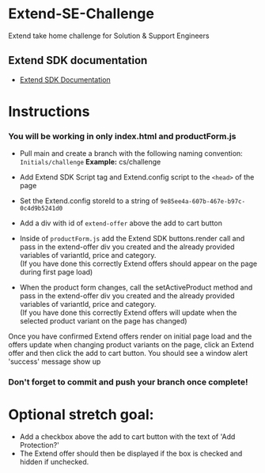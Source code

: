 # Extend-SE-Challenge
Extend take home challenge for Solution &amp; Support Engineers

## Extend SDK documentation
- <a href="https://helloextend.github.io/extend-sdk-client/" target="_blank">Extend SDK Documentation</a>
  
# Instructions
### **You will be working in only index.html and productForm.js**

- Pull main and create a branch with the following naming convention:
  ```Initials/challenge``` **Example:** cs/challenge

- Add Extend SDK Script tag and Extend.config script to the ```<head>``` of the page
- Set the Extend.config storeId to a string of ```9e85ee4a-607b-467e-b97c-0c4d9b5241d0```
- Add a div with id of ```extend-offer``` above the add to cart button
- Inside of ```productForm.js``` add the Extend SDK buttons.render call and pass in the extend-offer div you created and the already provided variables of variantId, price and category.<br/>
(If you have done this correctly Extend offers should appear on the page during first page load)
- When the product form changes, call the setActiveProduct method and pass in the extend-offer div you created and the already provided variables of variantId, price and category.<br/>
(If you have done this correctly Extend offers will update when the selected product variant on the page has changed)

Once you have confirmed Extend offers render on initial page load and the offers update when changing product variants on the page, click an Extend offer and then click the add to cart button. You should see a window alert 'success' message show up

### **Don't forget to commit and push your branch once complete!**

# Optional stretch goal:
- Add a checkbox above the add to cart button with the text of 'Add Protection?'
- The Extend offer should then be displayed if the box is checked and hidden if unchecked.
